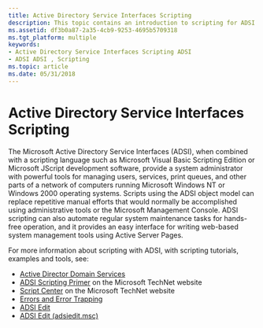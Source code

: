 ```yaml
---
title: Active Directory Service Interfaces Scripting
description: This topic contains an introduction to scripting for ADSI applications.
ms.assetid: df3b0a87-2a35-4cb9-9253-4695b5709318
ms.tgt_platform: multiple
keywords:
- Active Directory Service Interfaces Scripting ADSI
- ADSI ADSI , Scripting
ms.topic: article
ms.date: 05/31/2018
---
```


# Active Directory Service Interfaces Scripting

The Microsoft Active Directory Service Interfaces (ADSI), when combined with a scripting language such as Microsoft Visual Basic Scripting Edition or Microsoft JScript development software, provide a system administrator with powerful tools for managing users, services, print queues, and other parts of a network of computers running Microsoft Windows NT or Windows 2000 operating systems. Scripts using the ADSI object model can replace repetitive manual efforts that would normally be accomplished using administrative tools or the Microsoft Management Console. ADSI scripting can also automate regular system maintenance tasks for hands-free operation, and it provides an easy interface for writing web-based system management tools using Active Server Pages.

For more information about scripting with ADSI, with scripting tutorials, examples and tools, see:

- [Active Director Domain Services](/previous-versions/windows/it-pro/windows-server-2008-r2-and-2008/cc753910(v=ws.11))
- [ADSI Scripting Primer](https://www.microsoft.com/resources/documentation/windows/2000/server/scriptguide/sas_ads_overview.mspx) on the Microsoft TechNet website
- [Script Center](https://www.microsoft.com/technet/community/scriptcenter/default.mspx) on the Microsoft TechNet website
- [Errors and Error Trapping](errors-and-error-trapping.md)
- [ADSI Edit](/previous-versions/windows/it-pro/windows-server-2008-r2-and-2008/cc731547(v=ws.11))
- [ADSI Edit (adsiedit.msc)](/previous-versions/windows/it-pro/windows-server-2003/cc773354(v=ws.10))
